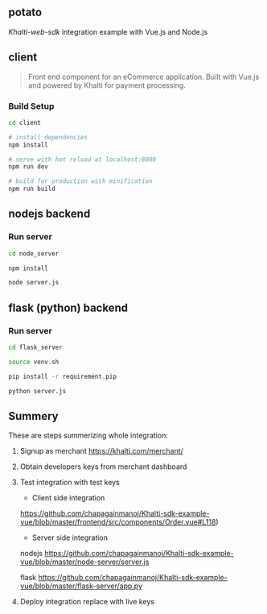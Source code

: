 


## potato ##
*Khalti-web-sdk* integration example with Vue.js and Node.js

## client

> Front end component for an eCommerce application. Built with Vue.js and powered by Khalti for payment processing.


### Build Setup

``` bash
cd client

# install dependencies
npm install

# serve with hot reload at localhost:8080
npm run dev

# build for production with minification
npm run build
```

## nodejs backend

### Run server

``` bash
cd node_server

npm install

node server.js
```

## flask (python) backend

### Run server

``` bash
cd flask_server

source venv.sh

pip install -r requirement.pip

python server.js
```


## Summery ##
These are steps summerizing whole integration:

1. Signup as merchant
https://khalti.com/merchant/

2. Obtain developers keys from merchant dashboard

3. Test integration with test keys

	 * Client side integration

	 https://github.com/chapagainmanoj/Khalti-sdk-example-vue/blob/master/frontend/src/components/Order.vue#L118)

	 * Server side integration

   nodejs https://github.com/chapagainmanoj/Khalti-sdk-example-vue/blob/master/node-server/server.js

   flask https://github.com/chapagainmanoj/Khalti-sdk-example-vue/blob/master/flask-server/app.py

4. Deploy integration replace with live keys
